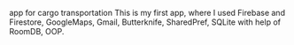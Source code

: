 app for cargo transportation This is my first app, where I used Firebase and Firestore, GoogleMaps, Gmail, Butterknife, SharedPref, SQLite with help of RoomDB, OOP.
